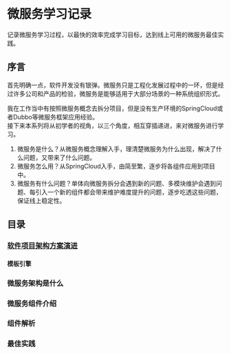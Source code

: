 # 微服务学习记录
记录微服务学习过程，以最快的效率完成学习目标，达到线上可用的微服务最佳实践。
## 序言
首先明确一点，软件开发没有银弹。微服务只是工程化发展过程中的一环，但是经过许多公司和产品的检验，微服务是能够适用于大部分场景的一种系统组织形式。

我在工作当中有按照微服务概念去拆分项目，但是没有生产环境的SpringCloud或者Dubbo等微服务框架应用经验。  
接下来本系列将从初学者的视角，以三个角度，相互穿插递进，来对微服务进行学习。
1. 微服务是什么？从微服务概念理解入手，理清楚微服务为什么出现，解决了什么问题，又带来了什么问题。
2. 微服务怎么用？从SpringCloud入手，由简至繁，逐步将各组件应用到项目中。
3. 微服务有什么问题？单体向微服务拆分会遇到新的问题、多模块维护会遇到问题、每引入一个新的组件都会带来维护难度提升的问题，逐步吃透这些问题，保证线上稳定性。

## 目录
### [软件项目架构方案演进](./ArchEvolution.md)
#### 模板引擎
### 微服务架构是什么
### 微服务组件介绍
### 组件解析
### 最佳实践